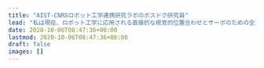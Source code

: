 ```yaml
---
title: "AIST-CNRSロボット工学連携研究ラボのポスドク研究員"
lead: "私は現在、ロボット工学に応用される直接的な視覚的位置合わせとサーボのための全方向コンピュータビジョンについて研究しているポスドク研究者です。"
date: 2020-10-06T08:47:36+00:00
lastmod: 2020-10-06T08:47:36+00:00
draft: false
images: []
---
```

